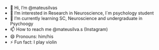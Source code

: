- 👋 Hi, I’m @mateusilvas
- 👀 I’m interested in Research in Neuroscience, I´m psychology student
- 🌱 I’m currently learning SC, Neuroscience and undergraduate in Psychoogy
- 📫 How to reach me @mateusilva.s (Instagram)
- 😄 Pronouns: him/his
- ⚡ Fun fact: I play violin

<!---
mateusilvas/mateusilvas is a ✨ special ✨ repository because its `README.md` (this file) appears on your GitHub profile.
You can click the Preview link to take a look at your changes.
--->
